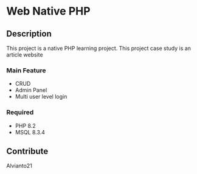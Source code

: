 # Web Native PHP

## Description
This project is a native PHP learning project. This project case study is an article website

### Main Feature
- CRUD
- Admin Panel
- Multi user level login

### Required
- PHP 8.2
- MSQL 8.3.4

## Contribute
Alvianto21
